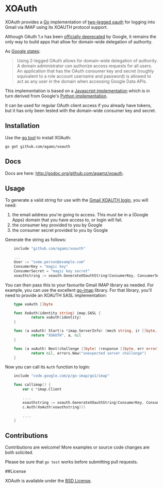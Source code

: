 # XOAuth

XOAuth provides a [Go](http://golang.org/) implementation of 
[two-legged oauth](https://developers.google.com/gdata/docs/auth/oauth#2LeggedOAuth) 
for logging into Gmail via IMAP using its XOAUTH protocol support.

Although OAuth 1.x has been [officially deprecated](https://developers.google.com/gmail/oauth_protocol) by Google, 
it remains the only way to build apps that allow for domain-wide delegation of authority. 

As [Google states](https://developers.google.com/accounts/docs/OAuth#GoogleAppsOAuth):

> Using 2-legged OAuth allows for domain-wide delegation of authority. 
> A domain administrator can authorize access requests for all users. 
> An application that has the OAuth consumer key and secret (roughly 
> equivalent to a role account username and password) is allowed to act 
> as any user in the domain when accessing Google Data APIs.

This implementation is based on a [Javascript implementation](https://github.com/yehezkielbs/gmail-xoauth) 
which is in turn derived from Google's 
[Python implementation](https://code.google.com/p/google-mail-xoauth-tools/source/browse/trunk/python/xoauth.py).

It can be used for regular OAuth client access if you already have tokens, but it has only been tested with the 
domain-wide consumer key and secret.

## Installation

Use the [go tool](http://weekly.golang.org/cmd/go/) to install XOAuth:

    go get github.com/agamz/xoauth

## Docs

Docs are here: http://godoc.org/github.com/agamz/xoauth. 

## Usage

To generate a valid string for use with the [Gmail XOAUTH login](https://developers.google.com/gmail/oauth_protocol#smtp_protocol_exchange), you will need:

 1. the email address you're going to access. This must be in a (Google Apps) domain that you have access to, or login will fail.
 2. the consumer key provided to you by Google
 3. the consumer secret provided to you by Google

Generate the string  as follows:

````Go
    include "github.com/agamz/xoauth"

    ...
    User := "some.person@example.com"
    ConsumerKey = "magic key"
    ConsumerSecret = "magic key secret"
    xoauthstring := xoauth.GenerateXOauthString(ConsumerKey, ConsumerSecret, "", "", User, "imap", User, "", "")
````

You can then pass this to your favourite Gmail IMAP library as needed.  For example, you can use the excellent [go-imap](https://code.google.com/p/go-imap/) library.
For that library, you'll need to provide an XOAUTH SASL implementation:

````Go
    type xoAuth []byte

    func XoAuth(identity string) imap.SASL {
            return xoAuth(identity)
    }

    func (a xoAuth) Start(s *imap.ServerInfo) (mech string, ir []byte, err error) {
            return "XOAUTH", a, nil
    }

    func (a xoAuth) Next(challenge []byte) (response []byte, err error) {
            return nil, errors.New("unexpected server challenge")
    }
````

Now you can call its `Auth` function to login:

````Go
    include "code.google.com/p/go-imap/go1/imap"

    func callimap() {
        var c *imap.Client

        ....
        xoauthstring := xoauth.GenerateXOauthString(ConsumerKey, ConsumerSecret, "", "", User, "imap", User, "", "")
        c.Auth(XoAuth(xoauthstring)))

        ....
    }
````

## Contributions

Contributions are welcome!  More examples or source code changes are both solicited. 

Please be sure that `go test` works before submitting pull requests.


##License

XOAuth is available under the [BSD License](http://opensource.org/licenses/BSD-3-Clause).


